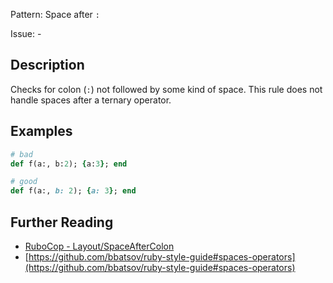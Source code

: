 Pattern: Space after `:`

Issue: -

## Description

Checks for colon (`:`) not followed by some kind of space. This rule does not handle spaces after a ternary operator.

## Examples

```ruby
# bad
def f(a:, b:2); {a:3}; end

# good
def f(a:, b: 2); {a: 3}; end
```

## Further Reading

* [RuboCop - Layout/SpaceAfterColon](https://rubocop.readthedocs.io/en/latest/cops_layout/#layoutspaceaftercolon)
* [https://github.com/bbatsov/ruby-style-guide#spaces-operators](https://github.com/bbatsov/ruby-style-guide#spaces-operators)
